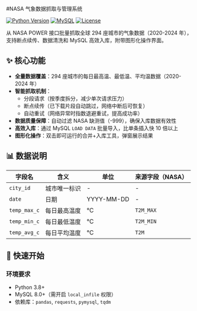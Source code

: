 #NASA 气象数据抓取与管理系统

[![Python Version](https://img.shields.io/badge/Python-3.8%2B-blue.svg)](https://www.python.org/)
[![MySQL](https://img.shields.io/badge/MySQL-8.0%2B-green.svg)](https://www.mysql.com/)
[![License](https://img.shields.io/badge/License-MIT-yellow.svg)](LICENSE)

从 NASA POWER 接口批量抓取全球 294 座城市的气象数据（2020-2024 年），支持断点续传、数据清洗和 MySQL 高效入库，附带图形化操作界面。


## ✨ 核心功能

- **全量数据覆盖**：294 座城市的每日最高温、最低温、平均温数据（2020-2024 年）
- **智能抓取机制**：
  - 分段请求（按季度拆分，减少单次请求压力）
  - 断点续传（已下载片段自动跳过，网络中断后可恢复）
  - 自动重试（网络异常时指数退避重试，提高成功率）
- **数据质量保障**：自动过滤 NASA 缺测值（-999），确保入库数据有效性
- **高效入库**：通过 MySQL `LOAD DATA` 批量导入，比单条插入快 10 倍以上
- **图形化操作**：双击即可运行的合并+入库工具，弹窗展示结果


## 📊 数据说明

| 字段名         | 含义               | 单位   | 来源字段（NASA） |
|----------------|--------------------|--------|------------------|
| `city_id`      | 城市唯一标识       | -      | -                |
| `date`         | 日期               | YYYY-MM-DD | -             |
| `temp_max_c`   | 每日最高温度       | ℃      | `T2M_MAX`        |
| `temp_min_c`   | 每日最低温度       | ℃      | `T2M_MIN`        |
| `temp_avg_c`   | 每日平均温度       | ℃      | `T2M`            |


## 🚀 快速开始

### 环境要求
- Python 3.8+
- MySQL 8.0+（需开启 `local_infile` 权限）
- 依赖库：`pandas`, `requests`, `pymysql`, `tqdm`